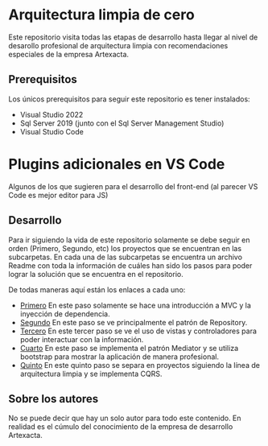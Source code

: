 # Arquitectura limpia de cero

Este repositorio visita todas las etapas de desarrollo hasta llegar al nivel de 
desarollo profesional de arquitectura limpia con recomendaciones especiales de 
la empresa Artexacta.

## Prerequisitos

Los únicos prerequisitos para seguir este repositorio es tener instalados:

* Visual Studio 2022 
* Sql Server 2019 (junto con el Sql Server Management Studio)
* Visual Studio Code

# Plugins adicionales en VS Code

Algunos de los que sugieren para el desarrollo del front-end (al parecer VS Code es mejor editor para JS)


## Desarrollo

Para ir siguiendo la vida de este repositorio solamente se debe seguir en orden (Primero, Segundo, etc)
los proyectos que se encuentran en las subcarpetas. En cada una de las subcarpetas se encuentra
un archivo Readme con toda la información de cuáles han sido los pasos para poder lograr la solución
que se encuentra en el repositorio.

De todas maneras aquí están los enlaces a cada uno:

* [Primero](https://github.com/Artexacta/Arquitectura-Limpia-De-Cero/tree/main/Primero) En este paso
solamente se hace una introducción a MVC y la inyección de dependencia.
* [Segundo](https://github.com/Artexacta/Arquitectura-Limpia-De-Cero/tree/main/Segundo) En este paso 
se ve principalmente el patrón de Repository.
* [Tercero](https://github.com/Artexacta/Arquitectura-Limpia-De-Cero/tree/main/Tercero) En este tercer
paso se ve el uso de vistas y controladores para poder interactuar con la información.
* [Cuarto](https://github.com/Artexacta/Arquitectura-Limpia-De-Cero/tree/main/Cuarto) En este paso se
implementa el patrón Mediator y se utiliza bootstrap para mostrar la aplicación de manera profesional.
* [Quinto](https://github.com/Artexacta/Arquitectura-Limpia-De-Cero/tree/main/Quinto) En este 
quinto paso se separa en proyectos siguiendo la línea de arquitectura limpia y se implementa CQRS.

## Sobre los autores

No se puede decir que hay un solo autor para todo este contenido. En realidad es el cúmulo del 
conocimiento de la empresa de desarrollo Artexacta.

